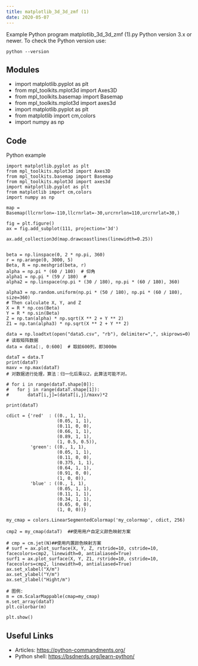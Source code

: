 ```yaml
---
title: matplotlib_3d_3d_zmf (1)
date: 2020-05-07
---
```

Example Python program matplotlib_3d_3d_zmf (1).py
Python version 3.x or newer.
To check the Python version use:

    python --version

## Modules

* import matplotlib.pyplot as plt
* from mpl_toolkits.mplot3d import Axes3D
* from mpl_toolkits.basemap import Basemap
* from mpl_toolkits.mplot3d import axes3d
* import matplotlib.pyplot as plt
* from matplotlib import cm,colors
* import numpy as np

## Code

Python example

    import matplotlib.pyplot as plt
    from mpl_toolkits.mplot3d import Axes3D
    from mpl_toolkits.basemap import Basemap
    from mpl_toolkits.mplot3d import axes3d
    import matplotlib.pyplot as plt
    from matplotlib import cm,colors
    import numpy as np
    
    map = Basemap(llcrnrlon=-110,llcrnrlat=-30,urcrnrlon=110,urcrnrlat=30,)
    
    fig = plt.figure()
    ax = fig.add_subplot(111, projection='3d')
    
    ax.add_collection3d(map.drawcoastlines(linewidth=0.25))
    
    
    beta = np.linspace(0, 2 * np.pi, 360)
    r = np.arange(0, 3000, 5)
    Beta, R = np.meshgrid(beta, r)
    alpha = np.pi * (60 / 180)  # 仰角
    alpha1 = np.pi * (59 / 180)  #
    alpha2 = np.linspace(np.pi * (30 / 180), np.pi * (60 / 180), 360)
    
    alpha3 = np.random.uniform(np.pi * (50 / 180), np.pi * (60 / 180), size=360)
    # Then calculate X, Y, and Z
    X = R * np.cos(Beta)
    Y = R * np.sin(Beta)
    Z = np.tan(alpha) * np.sqrt(X ** 2 + Y ** 2)
    Z1 = np.tan(alpha3) * np.sqrt(X ** 2 + Y ** 2)
    
    data = np.loadtxt(open("data5.csv", "rb"), delimiter=",", skiprows=0)  # 读取矩阵数据
    data = data[:, 0:600]  # 取前600列，即3000m
    
    dataT = data.T
    print(dataT)
    maxv = np.max(dataT)
    # 对数据进行处理，算法：归一化后乘以2，此算法可能不对。
    
    # for i in range(dataT.shape[0]):
    # 	for j in range(dataT.shape[1]):
    # 		dataT[i,j]=(dataT[i,j]/maxv)*2
    
    print(dataT)
    
    cdict = {'red'  : ((0., 1, 1),
                       (0.05, 1, 1),
                       (0.11, 0, 0),
                       (0.66, 1, 1),
                       (0.89, 1, 1),
                       (1, 0.5, 0.5)),
             'green': ((0., 1, 1),
                       (0.05, 1, 1),
                       (0.11, 0, 0),
                       (0.375, 1, 1),
                       (0.64, 1, 1),
                       (0.91, 0, 0),
                       (1, 0, 0)),
             'blue' : ((0., 1, 1),
                       (0.05, 1, 1),
                       (0.11, 1, 1),
                       (0.34, 1, 1),
                       (0.65, 0, 0),
                       (1, 0, 0))}
    
    my_cmap = colors.LinearSegmentedColormap('my_colormap', cdict, 256)
    
    cmp2 = my_cmap(dataT)  ##使用用户自定义颜色映射方案
    
    # cmp = cm.jet(N)##使用内置颜色映射方案
    # surf = ax.plot_surface(X, Y, Z, rstride=10, cstride=10, facecolors=cmp2, linewidth=0, antialiased=True)
    surf1 = ax.plot_surface(X, Y, Z1, rstride=10, cstride=10, facecolors=cmp2, linewidth=0, antialiased=True)
    ax.set_xlabel("X/m")
    ax.set_ylabel("Y/m")
    ax.set_zlabel("Hight/m")
    
    # 图例:
    m = cm.ScalarMappable(cmap=my_cmap)
    m.set_array(dataT)
    plt.colorbar(m)
    
    plt.show()
    
    

## Useful Links

- Articles: https://python-commandments.org/
- Python shell: https://bsdnerds.org/learn-python/
